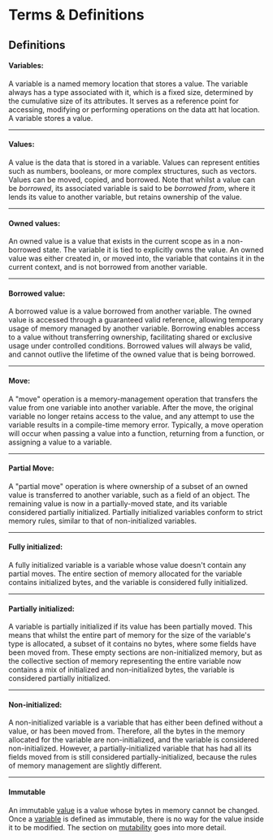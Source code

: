 # Terms &amp; Definitions

## Definitions

#### Variables:

A variable is a named memory location that stores a value. The variable always has a type associated with
it, which is a fixed size, determined by the cumulative size of its attributes. It serves as a reference point for
accessing, modifying or performing operations on the data att hat location. A variable stores a value.

---

#### Values:

A value is the data that is stored in a variable. Values can represent entities such as numbers, booleans,
or more complex structures, such as vectors. Values can be moved, copied, and borrowed. Note that whilst a value can be
_borrowed_, its associated variable is said to be _borrowed from_, where it lends its value to another variable, but
retains ownership of the value.

---

#### Owned values:

An owned value is a value that exists in the current scope as in a non-borrowed state. The variable it
is tied to explicitly owns the value. An owned value was either created in, or moved into, the variable that contains it
in the current context, and is not borrowed from another variable.

---

#### Borrowed value:

A borrowed value is a value borrowed from another variable. The owned value is accessed through a
guaranteed valid reference, allowing temporary usage of memory managed by another variable. Borrowing enables access to
a value without transferring ownership, facilitating shared or exclusive usage under controlled conditions. Borrowed
values will always be valid, and cannot outlive the lifetime of the owned value that is being borrowed.

---

#### Move:

A "move" operation is a memory-management operation that transfers the value from one variable into another
variable. After the move, the original variable no longer retains access to the value, and any attempt to use the
variable results in a compile-time memory error. Typically, a move operation will occur when passing a value into a
function, returning from a function, or assigning a value to a variable.

---

#### Partial Move:

A "partial move" operation is where ownership of a subset of an owned value is transferred to another
variable, such as a field of an object. The remaining value is now in a partially-moved state, and its variable
considered partially initialized. Partially initialized variables conform to strict memory rules, similar to that of
non-initialized variables.

---

#### Fully initialized:

A fully initialized variable is a variable whose value doesn't contain any partial moves. The
entire section of memory allocated for the variable contains initialized bytes, and the variable is considered fully
initialized.

---

#### Partially initialized:

A variable is partially initialized if its value has been partially moved. This means that
whilst the entire part of memory for the size of the variable's type is allocated, a subset of it contains no bytes,
where some fields have been moved from. These empty sections are non-initialized memory, but as the collective section
of memory representing the entire variable now contains a mix of initialized and non-initialized bytes, the variable is
considered partially initialized.

---

#### Non-initialized:

A non-initialized variable is a variable that has either been defined without a value, or has been
moved from. Therefore, all the bytes in the memory allocated for the variable are non-initialized, and the variable is
considered non-initialized. However, a partially-initialized variable that has had all its fields moved from is still
considered partially-initialized, because the rules of memory management are slightly different.

---

#### Immutable

An immutable [value](#value) is a value whose bytes in memory cannot be changed. Once a [variable](#variables) is
defined as immutable, there is no way for the value inside it to be modified. The section
on [mutability](../statements/Let-Statement.md#mutability) goes into more detail.
